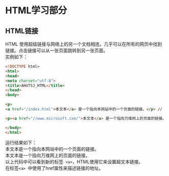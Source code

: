 # HTML学习部分  
## HTML链接  
HTML 使用超级链接与网络上的另一个文档相连。几乎可以在所有的网页中找到链接。点击链接可以从一张页面跳转到另一张页面。  
实例如下：  
```html
<!DOCTYPE html>
<html>
<head>
<meta charset="utf-8">
<title>AHUTSJ_HTML</title>
</head>
<body>  
  
<p>
<a href="/index.html">本文本</a> 是一个指向本网站中的一个页面的链接。</p> //

<p><a href="//www.microsoft.com/">本文本</a> 是一个指向万维网上的页面的链接。</p>

</body>
</html>  
```  
运行结果如下：  
本文本是一个指向本网站中的一个页面的链接。  
本文本是一个指向万维网上的页面的链接。  
以上代码中可以看到新的标签`` <a>``，HTML使用它来设置超文本链接。  
在标签``<a> ``中使用了href属性来描述链接的地址。


